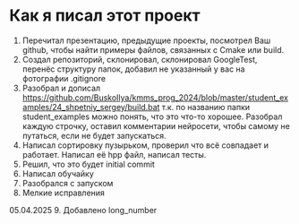 # Как я писал этот проект

1. Перечитал презентацию, предыдущие проекты, посмотрел Ваш github, чтобы найти примеры файлов, связанных с Cmake или build.
2. Создал репозиторий, склонировал, склонировал GoogleTest, перенёс структуру папок, добавил не указанный у вас на фотографии .gitignore
3. Разобрал и дописал https://github.com/BuskoIlya/kmms_prog_2024/blob/master/student_examples/24_shpetniy_sergey/build.bat т.к. по названию папки student_examples можно понять, что это что-то хорошее. Разобрал каждую строчку, оставил комментарии нейросети, чтобы самому не путаться, если не будет запускаться.
4. Написал сортировку пузырьком, проверил что всё совпадает и работает. Написал её hpp файл, написал тесты.
5. Решил, что это будет initial commit 
6. Написал обучайку
7. Разобрался с запуском
8. Мелкие исправления

05.04.2025
9. Добавлено long_number